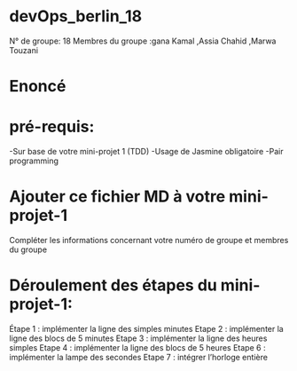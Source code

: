 # devOps_berlin_18
N° de groupe: 18
Membres du groupe :gana Kamal ,Assia Chahid ,Marwa Touzani
# Enoncé
# pré-requis:
-Sur base de votre mini-projet 1 (TDD)
-Usage de Jasmine obligatoire
-Pair programming
# Ajouter ce fichier MD à votre mini-projet-1
Compléter les informations concernant votre numéro de groupe et membres du groupe
# Déroulement des étapes du mini-projet-1:
Étape 1 : implémenter la ligne des simples minutes
Etape 2 : implémenter la ligne des blocs de 5 minutes
Etape 3 : implémenter la ligne des heures simples
Etape 4 : implémenter la ligne des blocs de 5 heures
Etape 6 : implémenter la lampe des secondes
Etape 7 : intégrer l’horloge entière
